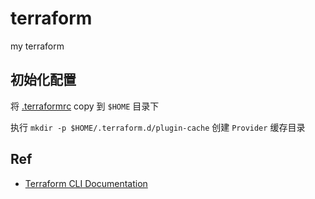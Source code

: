 # terraform

my terraform

## 初始化配置

将 [.terraformrc](.terraformrc) copy 到 `$HOME` 目录下

执行 `mkdir -p $HOME/.terraform.d/plugin-cache` 创建 `Provider` 缓存目录

## Ref

- [Terraform CLI Documentation](https://www.terraform.io/docs/cli-index.html)
